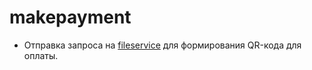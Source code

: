 # makepayment

- Отправка запроса на [fileservice](../../backend/fileservice.ru.md) для формирования QR-кода для оплаты.
